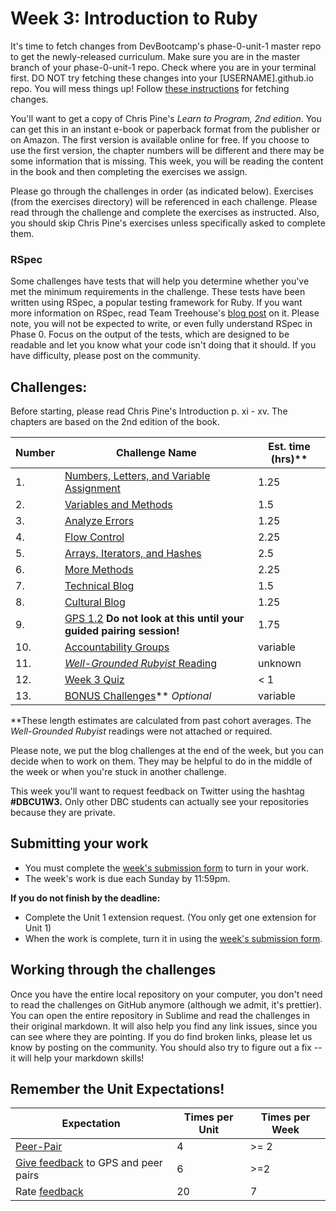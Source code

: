 # Week 3: Introduction to Ruby

<!-- Week 3's curriculum will be released with changes first thing on Monday morning PST. -->

It's time to fetch changes from DevBootcamp's phase-0-unit-1 master repo to get the newly-released curriculum. Make sure you are in the master branch of your phase-0-unit-1 repo. Check where you are in your terminal first. DO NOT try fetching these changes into your [USERNAME].github.io repo. You will mess things up! Follow [these instructions](https://github.com/Devbootcamp/phase-0-handbook/blob/master/fetching-changes.md) for fetching changes.

You'll want to get a copy of Chris Pine's *Learn to Program, 2nd edition*. You can get this in an instant e-book or paperback format from the publisher or on Amazon. The first version is available online for free. If you choose to use the first version, the chapter numbers will be different and there may be some information that is missing. This week, you will be reading the content in the book and then completing the exercises we assign.

Please go through the challenges in order (as indicated below). Exercises (from the exercises directory) will be referenced in each challenge. Please read through the challenge and complete the exercises as instructed. Also, you should skip Chris Pine's exercises unless specifically asked to complete them.

### RSpec
Some challenges have tests that will help you determine whether you've met the minimum requirements in the challenge. These tests have been written using RSpec, a popular testing framework for Ruby. If you want more information on RSpec, read Team Treehouse's [blog post](http://blog.teamtreehouse.com/an-introduction-to-rspec) on it. Please note, you will not be expected to write, or even fully understand RSpec in Phase 0. Focus on the output of the tests, which are designed to be readable and let you know what your code isn't doing that it should. If you have difficulty, please post on the community.

## Challenges:
Before starting, please read Chris Pine's Introduction p. xi - xv. The chapters are based on the 2nd edition of the book.

|Number | Challenge Name | Est. time (hrs)** |
|--|----------------|----------|
| 1. | [Numbers, Letters, and Variable Assignment](numbers-letters) | 1.25 |
| 2. | [Variables and Methods](methods) | 1.5 |
| 3. | [Analyze Errors](analyze-errors) | 1.25 |
| 4. | [Flow Control](flow-control) | 2.25 |
| 5. | [Arrays, Iterators, and Hashes](arrays) | 2.5 |
| 6. | [More Methods](more-methods) | 2.25 |
| 7. | [Technical Blog](technical-blog.md) | 1.5 |
| 8. | [Cultural Blog](cultural-blog.md) | 1.25 |
| 9. | [GPS 1.2](gps1-2) **Do not look at this until your guided pairing session!** | 1.75 |
| 10.| [Accountability Groups](accountability-groups.md) | variable |
| 11.| [*Well-Grounded Rubyist* Reading](Well-Grounded-Rubyist.md) | unknown |
| 12.| [Week 3 Quiz](https://www.classmarker.com/online-test/start/?quiz=an95531a5ad96c18) | < 1 |
| 13.| [BONUS Challenges](BONUS-challenges)** *Optional* | variable |

**These length estimates are calculated from past cohort averages. The *Well-Grounded Rubyist* readings were not attached or required.

Please note, we put the blog challenges at the end of the week, but you can decide when to work on them. They may be helpful to do in the middle of the week or when you're stuck in another challenge.

This week you'll want to request feedback on Twitter using the hashtag **#DBCU1W3.** Only other DBC students can actually see your repositories because they are private.

## Submitting your work
- You must complete the [week's submission form](http://apply.devbootcamp.com) to turn in your work.
- The week's work is due each Sunday by 11:59pm.

**If you do not finish by the deadline:**
- Complete the Unit 1 extension request. (You only get one extension for Unit 1)
- When the work is complete, turn it in using the [week's submission form](http://apply.devbootcamp.com).

## Working through the challenges
Once you have the entire local repository on your computer, you don't need to read the challenges on GitHub anymore (although we admit, it's prettier). You can open the entire repository in Sublime and read the challenges in their original markdown. It will also help you find any link issues, since you can see where they are pointing. If you do find broken links, please let us know by posting on the community. You should also try to figure out a fix -- it will help your markdown skills!

## Remember the Unit Expectations!

Expectation | Times per Unit | Times per Week
------------|----------|---------
[Peer-Pair](https://github.com/Devbootcamp/phase-0-handbook/blob/master/peer-pairing-sessions.md) | 4 | >= 2
[Give feedback](https://socrates.devbootcamp.com/feedback/new) to GPS and peer pairs | 6 | >=2
Rate [feedback](https://socrates.devbootcamp.com/feedback) | 20 | 7

